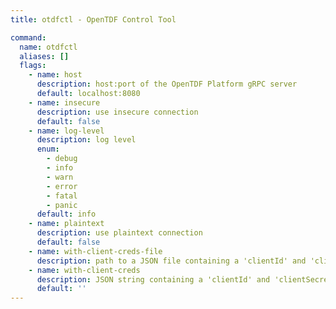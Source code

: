 ```yaml
---
title: otdfctl - OpenTDF Control Tool

command:
  name: otdfctl
  aliases: []
  flags:
    - name: host
      description: host:port of the OpenTDF Platform gRPC server
      default: localhost:8080
    - name: insecure
      description: use insecure connection
      default: false
    - name: log-level
      description: log level
      enum:
        - debug
        - info
        - warn
        - error
        - fatal
        - panic
      default: info
    - name: plaintext
      description: use plaintext connection
      default: false
    - name: with-client-creds-file
      description: path to a JSON file containing a 'clientId' and 'clientSecret' for auth via client-credentials flow
    - name: with-client-creds
      description: JSON string containing a 'clientId' and 'clientSecret' for auth via client-credentials flow
      default: ''
---
```

